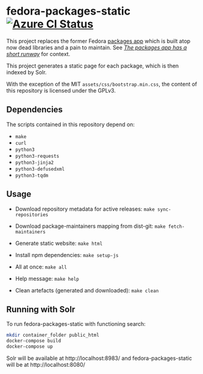# fedora-packages-static [![Azure CI Status](https://dev.azure.com/fedora-packages/Fedora%20Packages%20Static%20CI/_apis/build/status/Fedora%20Packages%20Static%20CI)](https://dev.azure.com/fedora-packages/Fedora%20Packages%20Static%20CI/_build?definitionId=1)

This project replaces the former Fedora [packages
app](https://apps.fedoraproject.org/packages/) which is built atop now dead
libraries and a pain to maintain. See *[The packages app has a short
runway](https://lists.fedoraproject.org/archives/list/infrastructure@lists.fedoraproject.org/thread/WWQG4RE5PSR5I2GND5SVWGMZRJNVRRPS/)*
for context.

This project generates a static page for each package, which is then indexed by Solr.

With the exception of the MIT `assets/css/bootstrap.min.css`, the content of
this repository is licensed under the GPLv3.

## Dependencies

The scripts contained in this repository depend on:

* `make`
* `curl`
* `python3`
* `python3-requests`
* `python3-jinja2`
* `python3-defusedxml`
* `python3-tqdm`

## Usage

* Download repository metadata for active releases: `make sync-repositories`
* Download package-maintainers mapping from dist-git: `make fetch-maintainers`
* Generate static website: `make html`
* Install npm dependencies: `make setup-js`

* All at once: `make all`
* Help message: `make help`
* Clean artefacts (generated and downloaded): `make clean`

## Running with Solr

To run fedora-packages-static with functioning search:

```bash
mkdir container_folder public_html
docker-compose build
docker-compose up
```

Solr will be available at http://localhost:8983/ and fedora-packages-static will be at http://localhost:8080/

